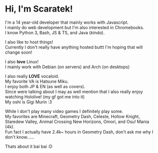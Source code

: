 # Hi, I'm Scaratek!
I'm a 14 year-old developer that mainly works with Javascript.\
I mainly do web development but I'm also interested in Chromebooks.\
I know Python 3, Bash, JS & TS, and Java (*kinda*).

I also like to host things!\
Currently I don't really have anything hosted buttt I'm hoping that will change soon!

I also **love** Linux!\
I mainly work with Debian (on servers) and Arch (on desktops)

I also really **LOVE** vocaloid.\
My favorite VA is Hatsune Miku.\
I enjoy both JP & EN (as well as covers).\
Since were talking about I may as well mention that I also really enjoy watching Hololive! (my gf got me into it)\
My oshi is Gigi Murin :3

While I don't play many video games I definitely play some.\
My favorites are Minecraft, Geometry Dash, Celeste, Hollow Knight, Staredew Valley, Animal Crossing New Horizons, Omori, and Osu! Mania (4k).\
Fun fact I actually have 2.4k~ hours in Geometry Dash, don't ask me why I don't know......

Thats about it bai bai :D